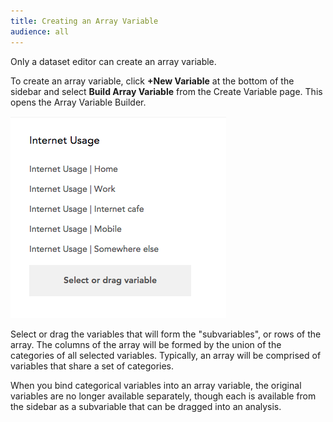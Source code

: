 ```yaml
---
title: Creating an Array Variable
audience: all
---
```


Only a dataset editor can create an array variable.

To create an array variable, click **+New Variable** at the bottom of the sidebar and select **Build Array Variable** from the Create Variable page. This opens the Array Variable Builder.

![](images/NewArrayVariable.png)

Select or drag the variables that will form the "subvariables", or rows of the array. The columns of the array will be formed by the union of the categories of all selected variables. Typically, an array will be comprised of variables that share a set of categories.

When you bind categorical variables into an array variable, the original variables are no longer available separately, though each is available from the sidebar as a subvariable that can be dragged into an analysis.
